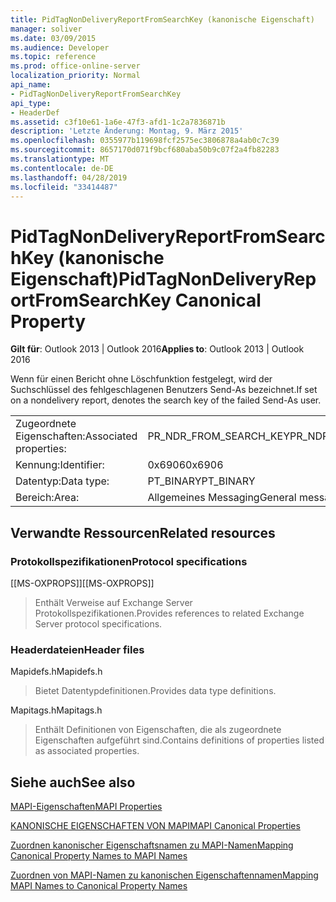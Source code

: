 ```yaml
---
title: PidTagNonDeliveryReportFromSearchKey (kanonische Eigenschaft)
manager: soliver
ms.date: 03/09/2015
ms.audience: Developer
ms.topic: reference
ms.prod: office-online-server
localization_priority: Normal
api_name:
- PidTagNonDeliveryReportFromSearchKey
api_type:
- HeaderDef
ms.assetid: c3f10e61-1a6e-47f3-afd1-1c2a7836871b
description: 'Letzte Änderung: Montag, 9. März 2015'
ms.openlocfilehash: 0355977b119698fcf2575ec3806878a4ab0c7c39
ms.sourcegitcommit: 8657170d071f9bcf680aba50b9c07f2a4fb82283
ms.translationtype: MT
ms.contentlocale: de-DE
ms.lasthandoff: 04/28/2019
ms.locfileid: "33414487"
---
```

# <a name="pidtagnondeliveryreportfromsearchkey-canonical-property"></a><span data-ttu-id="6e907-103">PidTagNonDeliveryReportFromSearchKey (kanonische Eigenschaft)</span><span class="sxs-lookup"><span data-stu-id="6e907-103">PidTagNonDeliveryReportFromSearchKey Canonical Property</span></span>

  
  
<span data-ttu-id="6e907-104">**Gilt für**: Outlook 2013 | Outlook 2016</span><span class="sxs-lookup"><span data-stu-id="6e907-104">**Applies to**: Outlook 2013 | Outlook 2016</span></span> 
  
<span data-ttu-id="6e907-105">Wenn für einen Bericht ohne Löschfunktion festgelegt, wird der Suchschlüssel des fehlgeschlagenen Benutzers Send-As bezeichnet.</span><span class="sxs-lookup"><span data-stu-id="6e907-105">If set on a nondelivery report, denotes the search key of the failed Send-As user.</span></span>
  
|||
|:-----|:-----|
|<span data-ttu-id="6e907-106">Zugeordnete Eigenschaften:</span><span class="sxs-lookup"><span data-stu-id="6e907-106">Associated properties:</span></span>  <br/> |<span data-ttu-id="6e907-107">PR_NDR_FROM_SEARCH_KEY</span><span class="sxs-lookup"><span data-stu-id="6e907-107">PR_NDR_FROM_SEARCH_KEY</span></span>  <br/> |
|<span data-ttu-id="6e907-108">Kennung:</span><span class="sxs-lookup"><span data-stu-id="6e907-108">Identifier:</span></span>  <br/> |<span data-ttu-id="6e907-109">0x6906</span><span class="sxs-lookup"><span data-stu-id="6e907-109">0x6906</span></span>  <br/> |
|<span data-ttu-id="6e907-110">Datentyp:</span><span class="sxs-lookup"><span data-stu-id="6e907-110">Data type:</span></span>  <br/> |<span data-ttu-id="6e907-111">PT_BINARY</span><span class="sxs-lookup"><span data-stu-id="6e907-111">PT_BINARY</span></span>  <br/> |
|<span data-ttu-id="6e907-112">Bereich:</span><span class="sxs-lookup"><span data-stu-id="6e907-112">Area:</span></span>  <br/> |<span data-ttu-id="6e907-113">Allgemeines Messaging</span><span class="sxs-lookup"><span data-stu-id="6e907-113">General messaging</span></span>  <br/> |
   
## <a name="related-resources"></a><span data-ttu-id="6e907-114">Verwandte Ressourcen</span><span class="sxs-lookup"><span data-stu-id="6e907-114">Related resources</span></span>

### <a name="protocol-specifications"></a><span data-ttu-id="6e907-115">Protokollspezifikationen</span><span class="sxs-lookup"><span data-stu-id="6e907-115">Protocol specifications</span></span>

<span data-ttu-id="6e907-116">[[MS-OXPROPS]]</span><span class="sxs-lookup"><span data-stu-id="6e907-116">[[MS-OXPROPS]]</span></span> 
  
> <span data-ttu-id="6e907-117">Enthält Verweise auf Exchange Server Protokollspezifikationen.</span><span class="sxs-lookup"><span data-stu-id="6e907-117">Provides references to related Exchange Server protocol specifications.</span></span>
    
### <a name="header-files"></a><span data-ttu-id="6e907-118">Headerdateien</span><span class="sxs-lookup"><span data-stu-id="6e907-118">Header files</span></span>

<span data-ttu-id="6e907-119">Mapidefs.h</span><span class="sxs-lookup"><span data-stu-id="6e907-119">Mapidefs.h</span></span>
  
> <span data-ttu-id="6e907-120">Bietet Datentypdefinitionen.</span><span class="sxs-lookup"><span data-stu-id="6e907-120">Provides data type definitions.</span></span>
    
<span data-ttu-id="6e907-121">Mapitags.h</span><span class="sxs-lookup"><span data-stu-id="6e907-121">Mapitags.h</span></span>
  
> <span data-ttu-id="6e907-122">Enthält Definitionen von Eigenschaften, die als zugeordnete Eigenschaften aufgeführt sind.</span><span class="sxs-lookup"><span data-stu-id="6e907-122">Contains definitions of properties listed as associated properties.</span></span>
    
## <a name="see-also"></a><span data-ttu-id="6e907-123">Siehe auch</span><span class="sxs-lookup"><span data-stu-id="6e907-123">See also</span></span>



[<span data-ttu-id="6e907-124">MAPI-Eigenschaften</span><span class="sxs-lookup"><span data-stu-id="6e907-124">MAPI Properties</span></span>](mapi-properties.md)
  
[<span data-ttu-id="6e907-125">KANONISCHE EIGENSCHAFTEN VON MAPI</span><span class="sxs-lookup"><span data-stu-id="6e907-125">MAPI Canonical Properties</span></span>](mapi-canonical-properties.md)
  
[<span data-ttu-id="6e907-126">Zuordnen kanonischer Eigenschaftsnamen zu MAPI-Namen</span><span class="sxs-lookup"><span data-stu-id="6e907-126">Mapping Canonical Property Names to MAPI Names</span></span>](mapping-canonical-property-names-to-mapi-names.md)
  
[<span data-ttu-id="6e907-127">Zuordnen von MAPI-Namen zu kanonischen Eigenschaftennamen</span><span class="sxs-lookup"><span data-stu-id="6e907-127">Mapping MAPI Names to Canonical Property Names</span></span>](mapping-mapi-names-to-canonical-property-names.md)

